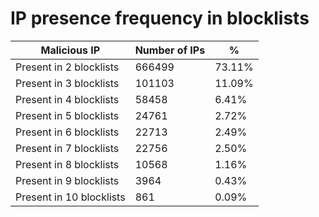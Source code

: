 # IP presence frequency in blocklists
| Malicious IP | Number of IPs | % |
|----|----|----|
| Present in 2 blocklists | 666499 | 73.11% |
| Present in 3 blocklists | 101103 | 11.09% |
| Present in 4 blocklists | 58458 | 6.41% |
| Present in 5 blocklists | 24761 | 2.72% |
| Present in 6 blocklists | 22713 | 2.49% |
| Present in 7 blocklists | 22756 | 2.50% |
| Present in 8 blocklists | 10568 | 1.16% |
| Present in 9 blocklists | 3964 | 0.43% |
| Present in 10 blocklists | 861 | 0.09% |
